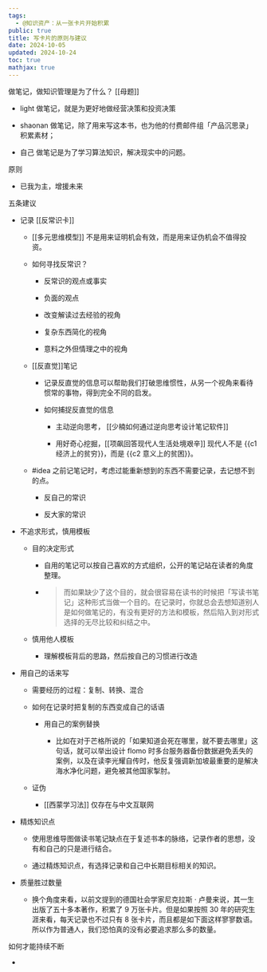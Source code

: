 ```yaml
---
tags:
  - @知识资产：从一张卡片开始积累
public: true
title: 写卡片的原则与建议
date: 2024-10-05
updated: 2024-10-24
toc: true
mathjax: true
---
```


做笔记，做知识管理是为了什么？ [[母题]]
  + light 做笔记，就是为更好地做经营决策和投资决策

  + shaonan 做笔记，除了用来写这本书，也为他的付费邮件组「产品沉思录」积累素材；

  + 自己 做笔记是为了学习算法知识，解决现实中的问题。

原则

  + 已我为主，增援未来

五条建议

  + 记录 [[反常识卡]]

    + [[多元思维模型]] 不是用来证明机会有效，而是用来证伪机会不值得投资。

    + 如何寻找反常识？

      + 反常识的观点或事实

      + 负面的观点

      + 改变解读过去经验的视角

      + 复杂东西简化的视角

      + 意料之外但情理之中的视角

    + [[反直觉]]笔记

      + 记录反直觉的信息可以帮助我们打破思维惯性，从另一个视角来看待惯常的事物，得到完全不同的启发。

      + 如何捕捉反直觉的信息

        + 主动逆向思考， [[少楠如何通过逆向思考设计笔记软件]]

        + 用好奇心挖掘，[[项飙回答现代人生活处境艰辛]] 现代人不是 {{c1 经济上的贫穷}}，而是 {{c2 意义上的贫困}}。
    + #idea 之前记笔记时，考虑过能重新想到的东西不需要记录，去记想不到的点。

      + 反自己的常识

      + 反大家的常识

  + 不追求形式，慎用模板

    + 目的决定形式

      + 自用的笔记可以按自己喜欢的方式组织，公开的笔记站在读者的角度整理。

      + > 而如果缺少了这个目的，就会很容易在读书的时候把「写读书笔记」这种形式当做一个目的。在记录时，你就总会去想知道别人是如何做笔记的，有没有更好的方法和模板，然后陷入到对形式选择的无尽比较和纠结之中。

    + 慎用他人模板

      + 理解模板背后的思路，然后按自己的习惯进行改造

  + 用自己的话来写

    + 需要经历的过程：复制、转换、混合

    + 如何在记录时把复制的东西变成自己的话语

      + 用自己的案例替换

        + 比如在对于芒格所说的「如果知道会死在哪里，就不要去哪里」这句话，就可以举出设计 flomo 时多台服务器备份数据避免丢失的案例，以及在读李光耀自传时，他反复强调新加坡最重要的是解决海水净化问题，避免被其他国家掣肘。

    + 证伪

      + [[西蒙学习法]] 仅存在与中文互联网

  + 精炼知识点

    + 使用思维导图做读书笔记缺点在于复述书本的脉络，记录作者的思想，没有和自己的只是进行结合。

    + 通过精炼知识点，有选择记录和自己中长期目标相关的知识。

  + 质量胜过数量

    + 换个角度来看，以前文提到的德国社会学家尼克拉斯 · 卢曼来说，其一生出版了五十多本著作，积累了 9 万张卡片。但是如果按照 30 年的研究生涯来看，每天记录也不过只有 8 张卡片，而且都是如下面这样寥寥数语。所以作为普通人，我们恐怕真的没有必要追求那么多的数量。

如何才能持续不断

  + 
